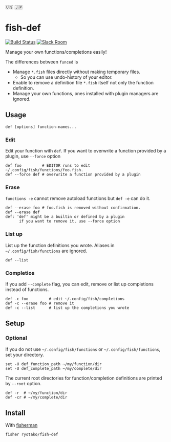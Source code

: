 :us: [:jp:](https://github.com/ryotako/fish-def/wiki)
# fish-def

[![Build Status][travis-badge]][travis-link]
[![Slack Room][slack-badge]][slack-link]

Manage your own functions/completions easily!

The differences between `funced` is

- Manage `*.fish` files directly without making temporary files.
    - So you can use undo-history of your editor.
- Enable to remove a definition file `*.fish` itself not only the function definition.
- Manage your own functions, ones installed with plugin managers are ignored.

## Usage

```fish
def [options] function-names...
```

### Edit

Edit your function with `def`. If you want to overwrite a function provided by a plugin, use `--force` option

```fish
def foo         # EDITOR runs to edit ~/.config/fish/functions/foo.fish.
def --force def # overwrite a function provided by a plugin
```

### Erase

`functions -e` cannot remove autoload functions but `def -e` can do it.

```
def --erase foo # foo.fish is removed without confirmation.
def --erase def
def: 'def' might be a builtin or defined by a plugin
      if you want to remove it, use --force option
```

### List up

List up the function definitions you wrote. Aliases in `~/.config/fish/functions` are ignored.

```
def --list
```

### Completios

If you add `--complete` flag, you can edit, remove or list up completions instead of functions.

```fish
def -c foo         # edit ~/.config/fish/completions
def -c --erase foo # remove it
def -c --list      # list up the completions you wrote
```

## Setup
### Optional

If you do not use `~/.config/fish/functions` or `~/.config/fish/functions`, set your directory.
```
set -U def_function_path ~/my/function/dir
set -U def_complete_path ~/my/complete/dir
```

The current root directories for function/completion definitions are printed by `--root` option.

```
def -r  # ~/my/function/dir
def -cr # ~/my/complete/dir
```

## Install

With [fisherman]

```
fisher ryotako/fish-def
```

[travis-link]: https://travis-ci.org/ryotako/fish-def
[travis-badge]: https://img.shields.io/travis/ryotako/fish-def.svg
[slack-link]: https://fisherman-wharf.herokuapp.com
[slack-badge]: https://fisherman-wharf.herokuapp.com/badge.svg
[fisherman]: https://github.com/fisherman/fisherman
